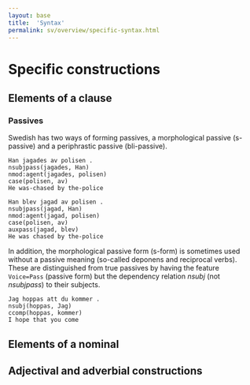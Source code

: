 ```yaml
---
layout: base
title:  'Syntax'
permalink: sv/overview/specific-syntax.html
---
```


# Specific constructions

## Elements of a clause

### Passives

Swedish has two ways of forming passives, a morphological passive (s-passive) and a periphrastic passive (bli-passive).

~~~ sdparse
Han jagades av polisen .
nsubjpass(jagades, Han)
nmod:agent(jagades, polisen)
case(polisen, av)
He was-chased by the-police
~~~

~~~ sdparse
Han blev jagad av polisen .
nsubjpass(jagad, Han)
nmod:agent(jagad, polisen)
case(polisen, av)
auxpass(jagad, blev)
He was chased by the-police
~~~

In addition, the morphological passive form (s-form) is sometimes used without a passive meaning (so-called deponens and
reciprocal verbs). These are distinguished from true passives by having the feature `Voice=Pass` (passive form) but the dependency relation _nsubj_ (not _nsubjpass_) to their subjects.

~~~ sdparse
Jag hoppas att du kommer .
nsubj(hoppas, Jag)
ccomp(hoppas, kommer)
I hope that you come
~~~

## Elements of a nominal


## Adjectival and adverbial constructions
